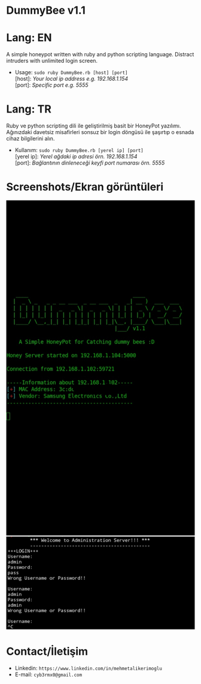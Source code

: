 # DummyBee v1.1

# Lang: EN
A simple honeypot written with ruby and python scripting language.
Distract intruders with unlimited login screen.

- Usage: ```sudo ruby DummyBee.rb [host] [port]```<br>
[host]: <i>Your local ip address e.g. 192.168.1.154</i><br>
[port]: <i>Specific port e.g. 5555</i>

# Lang: TR
Ruby ve python scripting dili ile geliştirilmiş basit bir HoneyPot yazılımı.
Ağınızdaki davetsiz misafirleri sonsuz bir login döngüsü ile şaşırtıp 
o esnada cihaz bilgilerini alın.

- Kullanım: ```sudo ruby DummyBee.rb [yerel ip] [port]```<br>
[yerel ip]: <i>Yerel ağdaki ip adresi örn. 192.168.1.154</i><br>
[port]: <i>Bağlantının dinleneceği keyfi port numarası örn. 5555</i>

# Screenshots/Ekran görüntüleri
![Server side](IMG_20200122_220414_479.jpg)
![Client side](20200122_220448.jpg)

# Contact/İletişim
- Linkedin: ```https://www.linkedin.com/in/mehmetalikerimoglu```
- E-mail: ```cyb3rmx0@gmail.com```

